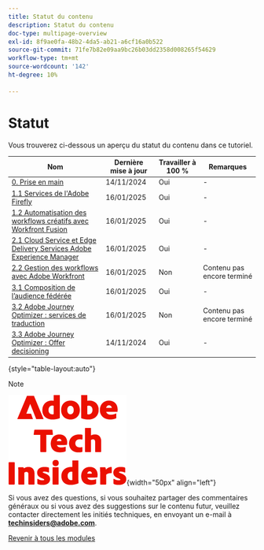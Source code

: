 ```yaml
---
title: Statut du contenu
description: Statut du contenu
doc-type: multipage-overview
exl-id: 8f9ae0fa-48b2-4da5-ab21-a6cf16a0b522
source-git-commit: 71fe7b82e09aa9bc26b03dd2358d008265f54629
workflow-type: tm+mt
source-wordcount: '142'
ht-degree: 10%

---
```


# Statut

Vous trouverez ci-dessous un aperçu du statut du contenu dans ce tutoriel.

| Nom | Dernière mise à jour | Travailler à 100 % | Remarques         |
| ---------------------- | ------------ | ------------ |------------ |
| [0. Prise en main ](./modules/getting-started/gettingstarted/getting-started.md) | 14/11/2024 | Oui | - |
| [1.1 Services de l&#39;Adobe Firefly ](./modules/creative-cloud/module1.1/firefly-services.md) | 16/01/2025 | Oui | - |
| [1.2 Automatisation des workflows créatifs avec Workfront Fusion](./modules/creative-cloud/module1.2/automation.md) | 16/01/2025 | Oui | - |
| [2.1 Cloud Service et Edge Delivery Services Adobe Experience Manager](./modules/csc/module2.1/aemcs.md) | 16/01/2025 | Oui | - |
| [2.2 Gestion des workflows avec Adobe Workfront](./modules/csc/module2.2/workfront.md) | 16/01/2025 | Non | Contenu pas encore terminé |
| [3.1 Composition de l’audience fédérée](./modules/uce/module3.1/fac.md) | 16/01/2025 | Oui | - |
| [3.2 Adobe Journey Optimizer : services de traduction](./modules/uce/module3.2/ajotranslationsvcs.md) | 16/01/2025 | Non | Contenu pas encore terminé |
| [3.3 Adobe Journey Optimizer : Offer decisioning ](./modules/uce/module3.3/offer-decisioning.md) | 14/11/2024 | Oui | - |

{style="table-layout:auto"}

>[!NOTE]
>
>![Insiders de la technologie ](./assets/images/techinsiders.png){width="50px" align="left"}
>
>Si vous avez des questions, si vous souhaitez partager des commentaires généraux ou si vous avez des suggestions sur le contenu futur, veuillez contacter directement les initiés techniques, en envoyant un e-mail à **techinsiders@adobe.com**.

[Revenir à tous les modules](./overview.md)
